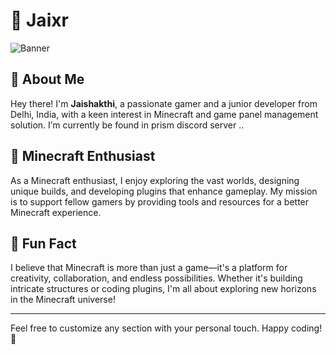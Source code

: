 # 🌌 Jaixr

![Banner](https://raw.githubusercontent.com/jaixrofficial/cdn/refs/heads/main/assets/JaiXR.png) 

## 🚀 About Me

Hey there! I'm **Jaishakthi**, a passionate gamer and a junior developer from Delhi, India, with a keen interest in Minecraft and game panel management solution. I’m currently be found in prism discord server ..

## 🏰 Minecraft Enthusiast

As a Minecraft enthusiast, I enjoy exploring the vast worlds, designing unique builds, and developing plugins that enhance gameplay. My mission is to support fellow gamers by providing tools and resources for a better Minecraft experience.

## 🌟 Fun Fact

I believe that Minecraft is more than just a game—it's a platform for creativity, collaboration, and endless possibilities. Whether it's building intricate structures or coding plugins, I'm all about exploring new horizons in the Minecraft universe!

---

Feel free to customize any section with your personal touch. Happy coding! 🚀
